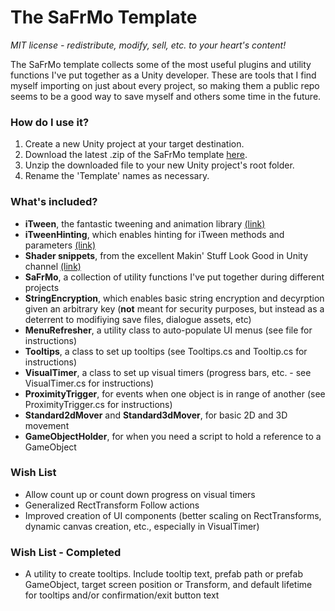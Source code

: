 # The SaFrMo Template #

*MIT license - redistribute, modify, sell, etc. to your heart's content!*

The SaFrMo template collects some of the most useful plugins and utility functions I've put together as a Unity developer. These are tools that I find myself importing on just about every project, so making them a public repo seems to be a good way to save myself and others some time in the future.

### How do I use it? ###
1. Create a new Unity project at your target destination.
2. Download the latest .zip of the SaFrMo template [here](https://github.com/SaFrMo/Unity-Template/archive/master.zip).
3. Unzip the downloaded file to your new Unity project's root folder.
4. Rename the 'Template' names as necessary.

### What's included? ###
* **iTween**, the fantastic tweening and animation library [(link)](https://www.assetstore.unity3d.com/en/#!/content/84)
* **iTweenHinting**, which enables hinting for iTween methods and parameters [(link)](http://blog.almostlogical.com/2010/09/13/itween-parameter-code-hinting/)
* **Shader snippets**, from the excellent Makin' Stuff Look Good in Unity channel [(link)](https://www.youtube.com/watch?v=T-HXmQAMhG0&index=1&list=PLJ4rOFLQFH4BUVziWikfHvL8TbNGJ6M_f)
* **SaFrMo**, a collection of utility functions I've put together during different projects
* **StringEncryption**, which enables basic string encryption and decyrption given an arbitrary key (**not** meant for security purposes, but instead as a deterrent to modifiying save files, dialogue assets, etc)
* **MenuRefresher**, a utility class to auto-populate UI menus (see file for instructions)
* **Tooltips**, a class to set up tooltips (see Tooltips.cs and Tooltip.cs for instructions)
* **VisualTimer**, a class to set up visual timers (progress bars, etc. - see VisualTimer.cs for instructions)
* **ProximityTrigger**, for events when one object is in range of another (see ProximityTrigger.cs for instructions)
* **Standard2dMover** and **Standard3dMover**, for basic 2D and 3D movement
* **GameObjectHolder**, for when you need a script to hold a reference to a GameObject

### Wish List ###

* Allow count up or count down progress on visual timers
* Generalized RectTransform Follow actions
* Improved creation of UI components (better scaling on RectTransforms, dynamic canvas creation, etc., especially in VisualTimer)

### Wish List - Completed ###
* A utility to create tooltips. Include tooltip text, prefab path or prefab GameObject, target screen position or Transform, and default lifetime for tooltips and/or confirmation/exit button text
